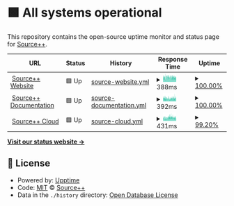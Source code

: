 # <!--live status--> **🟩 All systems operational**

This repository contains the open-source uptime monitor and status page for [Source++](https://sourceplus.plus).

<!--start: status pages-->
<!-- This summary is generated by Upptime (https://github.com/upptime/upptime) -->
<!-- Do not edit this manually, your changes will be overwritten -->
<!-- prettier-ignore -->
| URL | Status | History | Response Time | Uptime |
| --- | ------ | ------- | ------------- | ------ |
| <img alt="" src="https://icons.duckduckgo.com/ip3/sourceplus.plus.ico" height="13"> [Source++ Website](https://sourceplus.plus) | 🟩 Up | [source-website.yml](https://github.com/sourceplusplus/status/commits/HEAD/history/source-website.yml) | <details><summary><img alt="Response time graph" src="./graphs/source-website/response-time-week.png" height="20"> 388ms</summary><br><a href="https://status.sourceplus.plus/history/source-website"><img alt="Response time 398" src="https://img.shields.io/endpoint?url=https%3A%2F%2Fraw.githubusercontent.com%2Fsourceplusplus%2Fstatus%2FHEAD%2Fapi%2Fsource-website%2Fresponse-time.json"></a><br><a href="https://status.sourceplus.plus/history/source-website"><img alt="24-hour response time 443" src="https://img.shields.io/endpoint?url=https%3A%2F%2Fraw.githubusercontent.com%2Fsourceplusplus%2Fstatus%2FHEAD%2Fapi%2Fsource-website%2Fresponse-time-day.json"></a><br><a href="https://status.sourceplus.plus/history/source-website"><img alt="7-day response time 388" src="https://img.shields.io/endpoint?url=https%3A%2F%2Fraw.githubusercontent.com%2Fsourceplusplus%2Fstatus%2FHEAD%2Fapi%2Fsource-website%2Fresponse-time-week.json"></a><br><a href="https://status.sourceplus.plus/history/source-website"><img alt="30-day response time 391" src="https://img.shields.io/endpoint?url=https%3A%2F%2Fraw.githubusercontent.com%2Fsourceplusplus%2Fstatus%2FHEAD%2Fapi%2Fsource-website%2Fresponse-time-month.json"></a><br><a href="https://status.sourceplus.plus/history/source-website"><img alt="1-year response time 398" src="https://img.shields.io/endpoint?url=https%3A%2F%2Fraw.githubusercontent.com%2Fsourceplusplus%2Fstatus%2FHEAD%2Fapi%2Fsource-website%2Fresponse-time-year.json"></a></details> | <details><summary><a href="https://status.sourceplus.plus/history/source-website">100.00%</a></summary><a href="https://status.sourceplus.plus/history/source-website"><img alt="All-time uptime 99.98%" src="https://img.shields.io/endpoint?url=https%3A%2F%2Fraw.githubusercontent.com%2Fsourceplusplus%2Fstatus%2FHEAD%2Fapi%2Fsource-website%2Fuptime.json"></a><br><a href="https://status.sourceplus.plus/history/source-website"><img alt="24-hour uptime 100.00%" src="https://img.shields.io/endpoint?url=https%3A%2F%2Fraw.githubusercontent.com%2Fsourceplusplus%2Fstatus%2FHEAD%2Fapi%2Fsource-website%2Fuptime-day.json"></a><br><a href="https://status.sourceplus.plus/history/source-website"><img alt="7-day uptime 100.00%" src="https://img.shields.io/endpoint?url=https%3A%2F%2Fraw.githubusercontent.com%2Fsourceplusplus%2Fstatus%2FHEAD%2Fapi%2Fsource-website%2Fuptime-week.json"></a><br><a href="https://status.sourceplus.plus/history/source-website"><img alt="30-day uptime 100.00%" src="https://img.shields.io/endpoint?url=https%3A%2F%2Fraw.githubusercontent.com%2Fsourceplusplus%2Fstatus%2FHEAD%2Fapi%2Fsource-website%2Fuptime-month.json"></a><br><a href="https://status.sourceplus.plus/history/source-website"><img alt="1-year uptime 99.98%" src="https://img.shields.io/endpoint?url=https%3A%2F%2Fraw.githubusercontent.com%2Fsourceplusplus%2Fstatus%2FHEAD%2Fapi%2Fsource-website%2Fuptime-year.json"></a></details>
| <img alt="" src="https://icons.duckduckgo.com/ip3/docs.sourceplus.plus.ico" height="13"> [Source++ Documentation](https://docs.sourceplus.plus) | 🟩 Up | [source-documentation.yml](https://github.com/sourceplusplus/status/commits/HEAD/history/source-documentation.yml) | <details><summary><img alt="Response time graph" src="./graphs/source-documentation/response-time-week.png" height="20"> 392ms</summary><br><a href="https://status.sourceplus.plus/history/source-documentation"><img alt="Response time 389" src="https://img.shields.io/endpoint?url=https%3A%2F%2Fraw.githubusercontent.com%2Fsourceplusplus%2Fstatus%2FHEAD%2Fapi%2Fsource-documentation%2Fresponse-time.json"></a><br><a href="https://status.sourceplus.plus/history/source-documentation"><img alt="24-hour response time 435" src="https://img.shields.io/endpoint?url=https%3A%2F%2Fraw.githubusercontent.com%2Fsourceplusplus%2Fstatus%2FHEAD%2Fapi%2Fsource-documentation%2Fresponse-time-day.json"></a><br><a href="https://status.sourceplus.plus/history/source-documentation"><img alt="7-day response time 392" src="https://img.shields.io/endpoint?url=https%3A%2F%2Fraw.githubusercontent.com%2Fsourceplusplus%2Fstatus%2FHEAD%2Fapi%2Fsource-documentation%2Fresponse-time-week.json"></a><br><a href="https://status.sourceplus.plus/history/source-documentation"><img alt="30-day response time 377" src="https://img.shields.io/endpoint?url=https%3A%2F%2Fraw.githubusercontent.com%2Fsourceplusplus%2Fstatus%2FHEAD%2Fapi%2Fsource-documentation%2Fresponse-time-month.json"></a><br><a href="https://status.sourceplus.plus/history/source-documentation"><img alt="1-year response time 389" src="https://img.shields.io/endpoint?url=https%3A%2F%2Fraw.githubusercontent.com%2Fsourceplusplus%2Fstatus%2FHEAD%2Fapi%2Fsource-documentation%2Fresponse-time-year.json"></a></details> | <details><summary><a href="https://status.sourceplus.plus/history/source-documentation">100.00%</a></summary><a href="https://status.sourceplus.plus/history/source-documentation"><img alt="All-time uptime 100.00%" src="https://img.shields.io/endpoint?url=https%3A%2F%2Fraw.githubusercontent.com%2Fsourceplusplus%2Fstatus%2FHEAD%2Fapi%2Fsource-documentation%2Fuptime.json"></a><br><a href="https://status.sourceplus.plus/history/source-documentation"><img alt="24-hour uptime 100.00%" src="https://img.shields.io/endpoint?url=https%3A%2F%2Fraw.githubusercontent.com%2Fsourceplusplus%2Fstatus%2FHEAD%2Fapi%2Fsource-documentation%2Fuptime-day.json"></a><br><a href="https://status.sourceplus.plus/history/source-documentation"><img alt="7-day uptime 100.00%" src="https://img.shields.io/endpoint?url=https%3A%2F%2Fraw.githubusercontent.com%2Fsourceplusplus%2Fstatus%2FHEAD%2Fapi%2Fsource-documentation%2Fuptime-week.json"></a><br><a href="https://status.sourceplus.plus/history/source-documentation"><img alt="30-day uptime 100.00%" src="https://img.shields.io/endpoint?url=https%3A%2F%2Fraw.githubusercontent.com%2Fsourceplusplus%2Fstatus%2FHEAD%2Fapi%2Fsource-documentation%2Fuptime-month.json"></a><br><a href="https://status.sourceplus.plus/history/source-documentation"><img alt="1-year uptime 100.00%" src="https://img.shields.io/endpoint?url=https%3A%2F%2Fraw.githubusercontent.com%2Fsourceplusplus%2Fstatus%2FHEAD%2Fapi%2Fsource-documentation%2Fuptime-year.json"></a></details>
| <img alt="" src="https://icons.duckduckgo.com/ip3/cloud.sourceplus.plus.ico" height="13"> [Source++ Cloud](https://cloud.sourceplus.plus) | 🟩 Up | [source-cloud.yml](https://github.com/sourceplusplus/status/commits/HEAD/history/source-cloud.yml) | <details><summary><img alt="Response time graph" src="./graphs/source-cloud/response-time-week.png" height="20"> 431ms</summary><br><a href="https://status.sourceplus.plus/history/source-cloud"><img alt="Response time 384" src="https://img.shields.io/endpoint?url=https%3A%2F%2Fraw.githubusercontent.com%2Fsourceplusplus%2Fstatus%2FHEAD%2Fapi%2Fsource-cloud%2Fresponse-time.json"></a><br><a href="https://status.sourceplus.plus/history/source-cloud"><img alt="24-hour response time 403" src="https://img.shields.io/endpoint?url=https%3A%2F%2Fraw.githubusercontent.com%2Fsourceplusplus%2Fstatus%2FHEAD%2Fapi%2Fsource-cloud%2Fresponse-time-day.json"></a><br><a href="https://status.sourceplus.plus/history/source-cloud"><img alt="7-day response time 431" src="https://img.shields.io/endpoint?url=https%3A%2F%2Fraw.githubusercontent.com%2Fsourceplusplus%2Fstatus%2FHEAD%2Fapi%2Fsource-cloud%2Fresponse-time-week.json"></a><br><a href="https://status.sourceplus.plus/history/source-cloud"><img alt="30-day response time 390" src="https://img.shields.io/endpoint?url=https%3A%2F%2Fraw.githubusercontent.com%2Fsourceplusplus%2Fstatus%2FHEAD%2Fapi%2Fsource-cloud%2Fresponse-time-month.json"></a><br><a href="https://status.sourceplus.plus/history/source-cloud"><img alt="1-year response time 384" src="https://img.shields.io/endpoint?url=https%3A%2F%2Fraw.githubusercontent.com%2Fsourceplusplus%2Fstatus%2FHEAD%2Fapi%2Fsource-cloud%2Fresponse-time-year.json"></a></details> | <details><summary><a href="https://status.sourceplus.plus/history/source-cloud">99.20%</a></summary><a href="https://status.sourceplus.plus/history/source-cloud"><img alt="All-time uptime 99.85%" src="https://img.shields.io/endpoint?url=https%3A%2F%2Fraw.githubusercontent.com%2Fsourceplusplus%2Fstatus%2FHEAD%2Fapi%2Fsource-cloud%2Fuptime.json"></a><br><a href="https://status.sourceplus.plus/history/source-cloud"><img alt="24-hour uptime 100.00%" src="https://img.shields.io/endpoint?url=https%3A%2F%2Fraw.githubusercontent.com%2Fsourceplusplus%2Fstatus%2FHEAD%2Fapi%2Fsource-cloud%2Fuptime-day.json"></a><br><a href="https://status.sourceplus.plus/history/source-cloud"><img alt="7-day uptime 99.20%" src="https://img.shields.io/endpoint?url=https%3A%2F%2Fraw.githubusercontent.com%2Fsourceplusplus%2Fstatus%2FHEAD%2Fapi%2Fsource-cloud%2Fuptime-week.json"></a><br><a href="https://status.sourceplus.plus/history/source-cloud"><img alt="30-day uptime 99.82%" src="https://img.shields.io/endpoint?url=https%3A%2F%2Fraw.githubusercontent.com%2Fsourceplusplus%2Fstatus%2FHEAD%2Fapi%2Fsource-cloud%2Fuptime-month.json"></a><br><a href="https://status.sourceplus.plus/history/source-cloud"><img alt="1-year uptime 99.85%" src="https://img.shields.io/endpoint?url=https%3A%2F%2Fraw.githubusercontent.com%2Fsourceplusplus%2Fstatus%2FHEAD%2Fapi%2Fsource-cloud%2Fuptime-year.json"></a></details>

<!--end: status pages-->

[**Visit our status website →**](https://status.sourceplus.plus)

## 📄 License

- Powered by: [Upptime](https://github.com/upptime/upptime)
- Code: [MIT](./LICENSE) © [Source++](https://sourceplus.plus)
- Data in the `./history` directory: [Open Database License](https://opendatacommons.org/licenses/odbl/1-0/)
